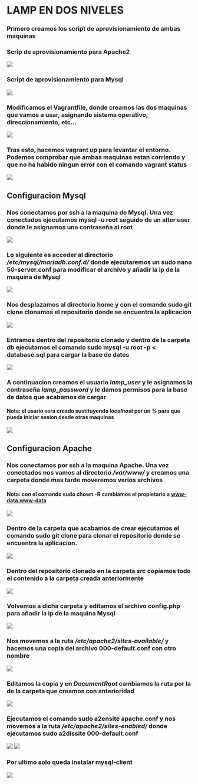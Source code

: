 # LAMP EN DOS NIVELES
### Primero creamos los script de aprovisionamiento de ambas maquinas
### Scrip de aprovisionamiento para Apache2
![](images/scriptapache.jpg)
### Script de aprovisionamiento para Mysql
![](images/scriptsql.jpg)
### Modificamos el Vagrantfile, donde creamos las dos maquinas que vamos a usar, asignando sistema operativo, direccionamiento, etc...
![](images/file.jpg)
### Tras esto, hacemos **vagrant up** para levantar el entorno. Podemos comprobar que ambas maquinas estan corriendo y que no ha habido ningun error con el comando **vagrant status**
![](images/1.jpg)
## Configuracion Mysql
### Nos conectamos por ssh a la maquina de Mysql. Una vez conectados ejecutamos **mysql -u root** seguido de un **alter user** donde le asignamos una contraseña al root
![](images/2.jpg)
### Lo siguiente es acceder al directorio */etc/mysql/mariadb.conf.d/* donde ejecutaremos un **sudo nano 50-server.conf** para modificar el archivo y añadir la ip de la maquina de Mysql
![](images/3.jpg)
### Nos desplazamos al directorio home y con el comando **sudo git clone** clonamos el repositorio donde se encuentra la aplicacion
![](images/4.jpg)
### Entramos dentro del repositorio clonado y dentro de la carpeta *db* ejecutamos el comando **sudo mysql -u root -p < database.sql** para cargar la base de datos
![](images/5.jpg)
### A continuacion creamos el usuario *lamp_user* y le asignamos la contraseña *lamp_password* y le damos permisos para la base de datos que acabamos de cargar
#### Nota: el usario sera creado sustituyendo *localhost* por un *%* para que pueda iniciar sesion desde otras maquinas 
![](images/6.jpg)
## Configuracion Apache
### Nos conectamos por ssh a la maquina Apache. Una vez conectados nos vamos al directorio */var/www/* y creamos una carpeta donde mas tarde moveremos varios archivos
#### Nota: con el comando **sudo chown -R** cambiamos el propietario a www-data.www-data
![](images/7.jpg)
### Dentro de la carpeta que acabamos de crear ejecutamos el comando **sudo git clone** para clonar el repositorio donde se encuentra la aplicacion.
![](images/8.jpg)
### Dentro del repositorio clonado en la carpeta *src* copiamos todo el contenido a la carpeta creada anteriormente
![](images/9.jpg)
### Volvemos a dicha carpeta y editamos el archivo config.php para añadir la ip de la maquina Mysql
![](images/10.jpg)
### Nos movemos a la ruta */etc/apache2/sites-available/* y hacemos una copia del archivo 000-default.conf con otro nombre
![](images/11.jpg)
### Editamos la copia y en *DocumentRoot* cambiamos la ruta por la de la carpeta que creamos con anterioridad
![](images/12.jpg)
### Ejecutamos el comando **sudo a2ensite apache.conf**  y nos movemos a la ruta */etc/apache2/sites-enabled/* donde ejecutamos **sudo a2dissite 000-default.conf**
![](images/13.jpg)
![](images/14.jpg)
### Por ultimo solo queda instalar mysql-client
![](images/15.jpg)
